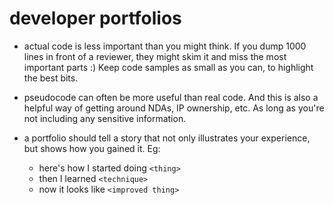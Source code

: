 # developer portfolios

- actual code is less important than you might think. If you dump 1000 lines in front of a reviewer, they might skim it and miss the most important parts :) Keep code samples as small as you can, to highlight the best bits.

- pseudocode can often be more useful than real code. And this is also a helpful way of getting around NDAs, IP ownership, etc.  As long as you're not including any sensitive information.

- a portfolio should tell a story that not only illustrates your experience, but shows how you gained it. Eg:
  - here's how I started doing `<thing>`
  - then I learned `<technique>`
  - now it looks like `<improved thing>`
